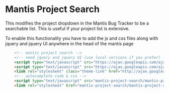 Mantis Project Search
=====================

This modifies the project dropdown in the Mantis Bug Tracker to be a searchable list. This is useful if your project list is extensive.

To enable this functionality you have to add the js and css files along with jquery and jquery UI anywhere in the head of the mantis page

```html
	<!-- mantis project search -->
	<!-- need jquery and jquery UI (use local versions if you prefer) -->
	<script type="text/javascript" src="https://ajax.googleapis.com/ajax/libs/jquery/1.7.2/jquery.min.js"></script>
	<script type="text/javascript" src="https://ajax.googleapis.com/ajax/libs/jqueryui/1.8.18/jquery-ui.min.js"></script>
    <link rel="stylesheet" class="theme-link" href="http://ajax.googleapis.com/ajax/libs/jqueryui/1.8.21/themes/base/jquery-ui.css" type="text/css" media="screen" />
	<!-- autocomplete code & css -->
	<script type="text/javascript" src="mantis-project-search/mantis-project-search.js"></script>
    <link rel="stylesheet" href="mantis-project-search/mantis-project-search.css" type="text/css" />
```